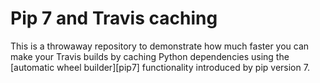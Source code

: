 Pip 7 and Travis caching
========================

This is a throwaway repository to demonstrate how much faster you can make your
Travis builds by caching Python dependencies using the [automatic wheel
builder][pip7] functionality introduced by pip version 7.
